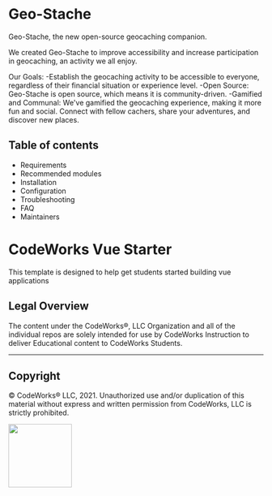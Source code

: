# Geo-Stache

Geo-Stache, the new open-source geocaching companion.

We created Geo-Stache to improve accessibility and increase participation in geocaching, an activity we all enjoy.

Our Goals:
-Establish the geocaching activity to be accessible to everyone, regardless of their financial situation or experience level.
-Open Source: Geo-Stache is open source, which means it is community-driven.
-Gamified and Communal: We've gamified the geocaching experience, making it more fun and social. Connect with fellow cachers, share your adventures, and discover new places.





## Table of contents

- Requirements
- Recommended modules
- Installation
- Configuration
- Troubleshooting
- FAQ
- Maintainers


























CodeWorks Vue Starter
=====================
This template is designed to help get students started building vue applications

## Legal Overview

The content under the CodeWorks®, LLC Organization and all of the individual repos are solely intended for use by CodeWorks Instruction to deliver Educational content to CodeWorks Students.

---

## Copyright

© CodeWorks® LLC, 2021. Unauthorized use and/or duplication of this material without express and written permission from CodeWorks, LLC is strictly prohibited.


<img src="https://bcw.blob.core.windows.net/public/img/7815839041305055" width="125">
